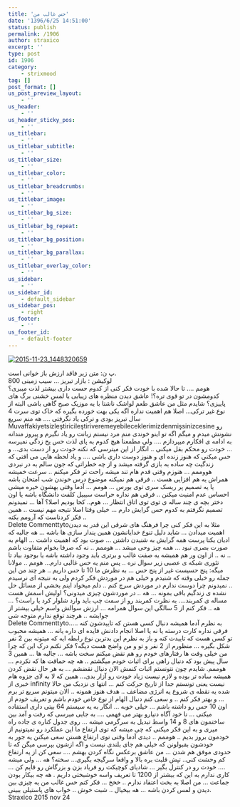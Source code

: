 ```yaml
---
title: 'حس غالب من'
date: '1396/6/25 14:51:00'
status: publish
permalink: /1906
author: straxico
excerpt: ''
type: post
id: 1906
category:
    - strixmood
tag: []
post_format: []
us_post_preview_layout:
    - ''
us_header:
    - ''
us_header_sticky_pos:
    - ''
us_titlebar:
    - ''
us_titlebar_subtitle:
    - ''
us_titlebar_size:
    - ''
us_titlebar_color:
    - ''
us_titlebar_breadcrumbs:
    - ''
us_titlebar_image:
    - ''
us_titlebar_bg_size:
    - ''
us_titlebar_bg_repeat:
    - ''
us_titlebar_bg_position:
    - ''
us_titlebar_bg_parallax:
    - ''
us_titlebar_overlay_color:
    - ''
us_sidebar:
    - ''
us_sidebar_id:
    - default_sidebar
us_sidebar_pos:
    - right
us_footer:
    - ''
us_footer_id:
    - default-footer
---
```

[![2015-11-23_1448320659](../../uploads/2016/03/2015-11-23_1448320659-300x300.jpg)](http://localhost/wp-content/uploads/2016/03/2015-11-23_1448320659.jpg)

پ ن: متن زیر فاقد ارزش باز خوانی است.  
لوکیشن : بازار تبریز … سیب زمینی 800  
هومم …. تا حالا شده با خودت فکر کنی از کدوم حست داری بیشتر لذت میبری؟ کدومشون در تو قوی تره؟! عاشق دیدن منظره های زیبایی یا لمس خشنی برگ های پاییزی؟ شایدم مثل من عاشق طعم لواشک ناشتا با یه موزیک صبح گاهی باشی البته از نوع غیر ترکی… اصلا هم اهمیت نداره اگه یکی بهت خورده بگیره که خاک توی سرت 4 سال تبریز بودی و ترکی یاد نگرفتی …. هه منم سریع Muvaffakiyetsizleştiricileştiriveremeyebileceklerimizdenmişsinizcesine رو نشونش میدم و میگم اگه تو اینو خوندی منم مرد نیستم زبانت رو یاد نگیرم و پیروز مندانه به ادامه ی افکارم میپردازم …. ولی مطمعنا هیچ کدوم به پای لذت حس یخ زدگی نمیرسه … خودت رو محکم بقل میکنی .. انگار از این میترسی که نکنه خودت رو از دست بدی… و حس میکنی که هنوز زنده ای و هنوز دوست داری باشی …. و یاد لحظه هایی می افتی که زندگیت چه ساده به بازی گرفته میشد و از چه خطراتی که جون سالم به در نبردی هووممم … هنوزم وقتی قدم هام تند میشه راحت تر فکر میکنم .. سرعت خمیشه همراش یه هم افزایی هست .. فرقی هم نمیکنه موضوع درس خوندن شب امتحان باشه یا یه تصمیم پر ریسک سری توی بورس … هومم … آدما وقتی بهشون خیره میشی احساس عدم امنیت میکنن .. فرقی هم نداره حراست سیبیل کلفت دانشگاه باشه یا اون دختر بچه ی چند ساله ی توی توی اتاق انتظار … هوم.. کجا بودیم اصلا؟ آها … نمیدونم تصمیم نگرفتم به کدوم حس گرایش دارم … خیلی وقتا اصلا نتیجه مهم نیست .. همین فکر کردناست که آرومم یکنه ..  
Delete Commenttytoمثلا به این فکر کنی چرا فرهنگ های شرقی این قدر به دیدن اهمیت میدادن … شاید دلیل تنوع خدایانشون همین پندار سازی ها باشه … هه جالبه که ادیان یکتا پرست همه گرایش به شنیدن داشتن … صوت بود که اهمیت داشت … الهام به صورت بصری نبود … همه چیز وحی میشد … هوممم .. نه که صرفا بخوام متفاوت باشم .. نه .. از اون ور هم همیشه یه صفت غالب و برتری باید وجود داشته باشه یا بوجود بیاد تا تئوری شبکه ی عصبی زیر سوال نره .. پس منم یه حس غالبی دارم… هومم .. مولانا میگه: پنج حسیست غیر از پنج حس … به نظرش ما 10 تا حس داریم .. هر چند من این جمله رو خیلی وقته که شنیدم و خیلی هم در موردش فکر کردم ولی به نتیجه ای نرسیدم .. نمیدونم چرا دوست ندارم در موردش سرچ کنم .. دلم میخواد اینم بخشی از مسائل حل نشده ی زندگیم باقی بمونه … هه .. در موردشون چیزی میدونی؟ اولیش اسمش هست مساله ی کمربند…. به نظرت کمربند رو از سمت چپ باید وارد شلوار کرد یا راست؟ … هه .. فکر کنم از 5 سالگی این سوال همرامه … ارزش سوالش واسم خیلی بیشتر از جوابشه .. هرچند توقع ندارم متوجه شی  
Delete Commenttyto…به نظرم آدما همیشه دنبال کسی هستن که تاییدشون کنه .. فرقی نداره کارت درسته یا نه یا اصلا انجام دادنش فایده ای داره یانه … همیشه محبوب تو کسی هست که تاییدت کنه و باز به نظرم این بدترین نوع رابطه ایه که میتونه بین 2 نفر شکل بگیره … منظورم از 2 نفر و تو و من واضح هست دیگه؟ فکر نکنم درک این که چرا من خیلی وقت ها رفتارهای خودم رو هم نقض میکنم سخت باشه … جالبه ها … همین 3 سال پیش بود که دنبال راهی برای اثبات خودم میگشتم .. هه چه حماقت ها که نکردم … هوممم. شایدم چون نتونستم اثبات کنمش الان دنبال نقضشم … به هر حال نقض کردن همیشه ساده تر بوده و لازم نیست زیاد خودت رو آزار بدی… همین که لا به لای جزوه هام خبری از infinity نیست یعنی تونستم جدا از تاریخ حرکت کنم … انتها ی نزدیک من حالا شده یه نقطه ی شروع یه انرژی مضاعف .. هدف هنوز همونه .. الان میتونم سریع تر برم … و بهتر فکر کنم .. و سعی کنم دنبال الهام از نوع خاص خودم باشم و تعریف خودم از اون 10 حس رو داشته باشم … خیلی خوبه … انگار به یه سیستم 64 بیتی داری استفاده میکنی … نا خود آگاه دنیارو بهتر می فهمی …. به جایی میرسی که رفت و آمد بین ساختمون های 8 و 14 واسط تبدیل به سرگرمی میشه … روی جدول کناره ی جاده راه میری و به این فکر میکنی که چی میشه که توی ارتفاع ما این عملکرد رو نمیتونیم از خودمون بروز بدیم .. هوممم .. دیدی آدما وقتی توی ارتفاع هستن سعی میکنن یه جور به خودشون بقبولونن که خیلی هم جای بلندی نیست و اگه ازشون بپرسی میگن که تا حدودی موفق هم شدن … من عاشق برعکس نگاه کردن بهشم …. سعی کن از یه ارتفاع کم وحشت کنی.. تپش قلبت بره بالا و واقعا سرگیجه بگیری… سخته؟ هه … ولی میشه …. خودت رو در کنترل بگیر … شادیای کوچیکت رو فریاد بزن و بزرگاش رو قایم کن … کاری ندارم به این که بیشتر از 1200 تا تعریف واسه خوشبختی داریم . هه چه بیکار بودن جماعت … من اصلا به بخت اعتقاد ندارم .. خخخ … فکر کنم حس غالب من یه چیزی بین دیدن و لمس کردن باشه … هه بیخیال .. شبت خوش .. خواب های پاستیلی ببینی.  
Straxico 2015 nov 24